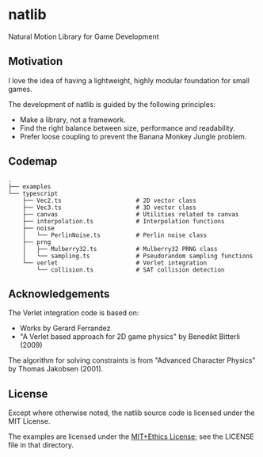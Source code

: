 # natlib

Natural Motion Library for Game Development

## Motivation

I love the idea of having a lightweight, highly modular foundation for small games.

The development of natlib is guided by the following principles:

* Make a library, not a framework.
* Find the right balance between size, performance and readability.
* Prefer loose coupling to prevent the Banana Monkey Jungle problem.

## Codemap

```
.
├── examples
└── typescript
    ├── Vec2.ts                     # 2D vector class
    ├── Vec3.ts                     # 3D vector class
    ├── canvas                      # Utilities related to canvas
    ├── interpolation.ts            # Interpolation functions
    ├── noise
    │   └── PerlinNoise.ts          # Perlin noise class
    ├── prng
    │   ├── Mulberry32.ts           # Mulberry32 PRNG class
    │   └── sampling.ts             # Pseudorandom sampling functions
    └── verlet                      # Verlet integration
        └── collision.ts            # SAT collision detection
```

## Acknowledgements

The Verlet integration code is based on:

* Works by Gerard Ferrandez
* "A Verlet based approach for 2D game physics" by Benedikt Bitterli (2009)

The algorithm for solving constraints is from "Advanced Character Physics" by Thomas Jakobsen (2001).

## License

Except where otherwise noted, the natlib source code is licensed under the MIT License.

The examples are licensed under the [MIT+Ethics License][ethics-license]; see the LICENSE file in that directory.

[ethics-license]: https://github.com/mvasilkov/natlib/blob/master/examples/LICENSE
